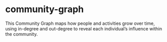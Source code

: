 # community-graph
This Community Graph maps how people and activities grow over time, using in-degree and out-degree to reveal each individual’s influence within the community.
